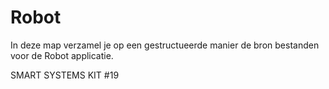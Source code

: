 # Robot

In deze map verzamel je op een gestructueerde manier de bron bestanden voor de
Robot applicatie.

SMART SYSTEMS KIT #19
